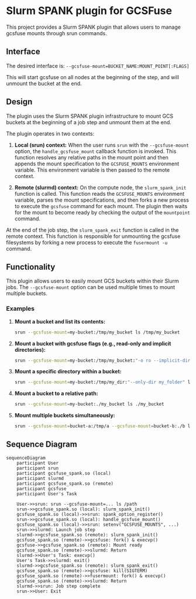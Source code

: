 # Slurm SPANK plugin for GCSFuse

This project provides a Slurm SPANK plugin that allows users to manage
gcsfuse mounts through srun commands.

## Interface

The desired interface is:
`--gcsfuse-mount=BUCKET_NAME:MOUNT_POINT[:FLAGS]`

This will start gcsfuse on all nodes at the beginning of the step, and will
unmount the bucket at the end.

## Design

The plugin uses the Slurm SPANK plugin infrastructure to mount GCS buckets
at the beginning of a job step and unmount them at the end.

The plugin operates in two contexts:

1.  **Local (srun) context:** When the user runs `srun` with the
    `--gcsfuse-mount` option, the `handle_gcsfuse_mount` callback function
    is invoked. This function resolves any relative paths in the mount
    point and then appends the mount specification to the `GCSFUSE_MOUNTS`
    environment variable. This environment variable is then passed to the
    remote context.

2.  **Remote (slurmd) context:** On the compute node, the `slurm_spank_init`
    function is called. This function reads the `GCSFUSE_MOUNTS` environment
    variable, parses the mount specifications, and then forks a new process
    to execute the `gcsfuse` command for each mount. The plugin then waits
    for the mount to become ready by checking the output of the `mountpoint`
    command.

At the end of the job step, the `slurm_spank_exit` function is called in the
remote context. This function is responsible for unmounting the gcsfuse
filesystems by forking a new process to execute the `fusermount -u` command.

## Functionality

This plugin allows users to easily mount GCS buckets within their Slurm jobs.
The `--gcsfuse-mount` option can be used multiple times to mount multiple
buckets.

### Examples

1.  **Mount a bucket and list its contents:**
    ```bash
    srun --gcsfuse-mount=my-bucket:/tmp/my_bucket ls /tmp/my_bucket
    ```

2.  **Mount a bucket with gcsfuse flags (e.g., read-only and implicit directories):**
    ```bash
    srun --gcsfuse-mount=my-bucket:/tmp/my_bucket:"-o ro --implicit-dirs" ls /tmp/my_bucket
    ```

3.  **Mount a specific directory within a bucket:**
    ```bash
    srun --gcsfuse-mount=my-bucket:/tmp/my_dir:"--only-dir my_folder" ls /tmp/my_dir
    ```

4.  **Mount a bucket to a relative path:**
    ```bash
    srun --gcsfuse-mount=my-bucket:./my_bucket ls ./my_bucket
    ```

5.  **Mount multiple buckets simultaneously:**
    ```bash
    srun --gcsfuse-mount=bucket-a:/tmp/a --gcsfuse-mount=bucket-b:./b ls /tmp/a ./b
    ```

## Sequence Diagram

```mermaid
sequenceDiagram
    participant User
    participant srun
    participant gcsfuse_spank.so (local)
    participant slurmd
    participant gcsfuse_spank.so (remote)
    participant gcsfuse
    participant User's Task

    User->>srun: srun --gcsfuse-mount=... ls /path
    srun->>gcsfuse_spank.so (local): slurm_spank_init()
    gcsfuse_spank.so (local)->>srun: spank_option_register()
    srun->>gcsfuse_spank.so (local): handle_gcsfuse_mount()
    gcsfuse_spank.so (local)->>srun: setenv("GCSFUSE_MOUNTS", ...)
    srun->>slurmd: Launch job step
    slurmd->>gcsfuse_spank.so (remote): slurm_spank_init()
    gcsfuse_spank.so (remote)->>gcsfuse: fork() & execvp()
    gcsfuse->>gcsfuse_spank.so (remote): Mount ready
    gcsfuse_spank.so (remote)->>slurmd: Return
    slurmd->>User's Task: execvp()
    User's Task->>slurmd: exit()
    slurmd->>gcsfuse_spank.so (remote): slurm_spank_exit()
    gcsfuse_spank.so (remote)->>gcsfuse: kill(SIGTERM)
    gcsfuse_spank.so (remote)->>fusermount: fork() & execvp()
    gcsfuse_spank.so (remote)->>slurmd: Return
    slurmd->>srun: Job step complete
    srun->>User: Exit
```
